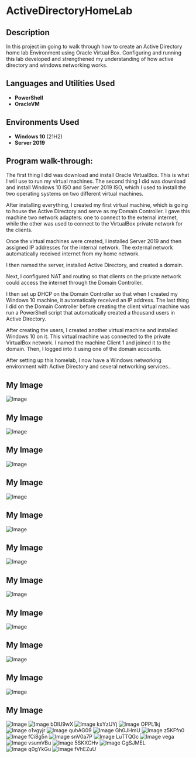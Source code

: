 <h1>ActiveDirectoryHomeLab</h1>



<h2>Description</h2>
In this project im going to walk through how to create an Active Directory home lab Environment using Oracle Virtual Box. Configuring and running this lab developed and strengthened my understanding of how active directory and windows networking works.
<br />


<h2>Languages and Utilities Used</h2>

- <b>PowerShell</b> 
- <b>OracleVM</b>

<h2>Environments Used </h2>

- <b>Windows 10</b> (21H2)
- <b>Server 2019</b>
<h2>Program walk-through:</h2>

<html lang="en">
<head>
    <meta charset="UTF-8">
    <meta name="viewport" content="width=device-width, initial-scale=1.0">
    
</head>
<body>
    <p>The first thing I did was download and install Oracle VirtualBox. This is what I will use to run my virtual machines. The second thing I did was download and install Windows 10 ISO and Server 2019 ISO, which I used to install the two operating systems on two different virtual machines.

After installing everything, I created my first virtual machine, which is going to house the Active Directory and serve as my Domain Controller. I gave this machine two network adapters: one to connect to the external internet, while the other was used to connect to the VirtualBox private network for the clients.

Once the virtual machines were created, I installed Server 2019 and then assigned IP addresses for the internal network. The external network automatically received internet from my home network.

I then named the server, installed Active Directory, and created a domain.

Next, I configured NAT and routing so that clients on the private network could access the internet through the Domain Controller.

I then set up DHCP on the Domain Controller so that when I created my Windows 10 machine, it automatically received an IP address. The last thing I did on the Domain Controller before creating the client virtual machine was run a PowerShell script that automatically created a thousand users in Active Directory.

After creating the users, I created another virtual machine and installed Windows 10 on it. This virtual machine was connected to the private VirtualBox network. I named the machine Client 1 and joined it to the domain. Then, I logged into it using one of the domain accounts.

After setting up this homelab, I now have a Windows networking environment with Active Directory and several networking services..</p>

  



<h2>My Image</h2>
    <img src="https://i.imgur.com/U4tNDoC.jpeg" alt="Image" style="max-width:100%; height:auto;">
</body>
</html>



<h2>My Image</h2>
    <img src="https://i.imgur.com/To1pmsu.jpeg" alt="Image" style="max-width:100%; height:auto;">
</body>
</html>


 <h2>My Image</h2>
    <img src="https://i.imgur.com/oerqtKb.jpeg" alt="Image" style="max-width:100%; height:auto;">
</body>
</html>


<h2>My Image</h2>
    <img src="https://i.imgur.com/bYb8dY7.jpeg" alt="Image" style="max-width:100%; height:auto;">
</body>
</html>



<h2>My Image</h2>
    <img src="https://i.imgur.com/wrlBm9T.jpeg" alt="Image" style="max-width:100%; height:auto;">
</body>
</html>



<h2>My Image</h2>
    <img src="https://i.imgur.com/DmQFvHx.jpeg" alt="Image" style="max-width:100%; height:auto;">
</body>
</html>


<h2>My Image</h2>
    <img src="https://i.imgur.com/UYh7BOH.jpeg" alt="Image" style="max-width:100%; height:auto;">
</body>
</html>


<h2>My Image</h2>
    <img src="https://i.imgur.com/FV8VGAR.jpeg" alt="Image" style="max-width:100%; height:auto;">
</body>
</html>


<h2>My Image</h2>
    <img src="https://i.imgur.com/CJlVyJm.jpeg" alt="Image" style="max-width:100%; height:auto;">
</body>
</html>



<h2>My Image</h2>
    <img src="https://i.imgur.com/UdF2JSG.jpeg" alt="Image" style="max-width:100%; height:auto;">
</body>
</html>


<h2>My Image</h2>
    <img src="https://i.imgur.com/3dSJkvZ.jpeg" alt="Image" style="max-width:100%; height:auto;">
</body>
</html>



</head>
<body>
  <img src="https://i.imgur.com/bDlU9wX.jpeg" alt="Image bDlU9wX" style="max-width:100%; height:auto;">
</body>
</html>




</head>
<body>
  <img src="https://i.imgur.com/kxYzUYj.jpeg" alt="Image kxYzUYj" style="max-width:100%; height:auto;">
</body>
</html>



</head>
<body>
  <img src="https://i.imgur.com/OPPL1kj.jpeg" alt="Image OPPL1kj" style="max-width:100%; height:auto;">
</body>
</html>



</head>
<body>
  <img src="https://i.imgur.com/o1vgyjr.jpeg" alt="Image o1vgyjr" style="max-width:100%; height:auto;">
</body>
</html>


</head>
<body>
  <img src="https://i.imgur.com/quhAG09.jpeg" alt="Image quhAG09" style="max-width:100%; height:auto;">
</body>
</html>


</head>
<body>
  <img src="https://i.imgur.com/Gh0JHmU.jpeg" alt="Image Gh0JHmU" style="max-width:100%; height:auto;">
</body>
</html>



</head>
<body>
  <img src="https://i.imgur.com/z5KFfn0.jpeg" alt="Image z5KFfn0" style="max-width:100%; height:auto;">
</body>
</html>


</head>
<body>
  <img src="https://i.imgur.com/fCi8g5n.jpeg" alt="Image fCi8g5n" style="max-width:100%; height:auto;">
</body>
</html>



</head>
<body>
  <img src="https://i.imgur.com/snV0a7P.jpeg" alt="Image snV0a7P" style="max-width:100%; height:auto;">
</body>
</html>


</head>
<body>
  <img src="https://i.imgur.com/LuTTQGc.jpeg" alt="Image LuTTQGc" style="max-width:100%; height:auto;">
</body>
</html>




</head>
<body>
  <img src="https://i.imgur.com/vegaaFY.jpeg" alt="Image vega" style="max-width:100%; height:auto;">
</body>
</html>



</head>
<body>
  <img src="https://i.imgur.com/vsumVBu.jpeg" alt="Image vsumVBu" style="max-width:100%; height:auto;">
</body>
</html>


</head>
<body>
  <img src="https://i.imgur.com/5SKXCHv.jpeg" alt="Image 5SKXCHv" style="max-width:100%; height:auto;">
</body>
</html>



</head>
<body>
  <img src="https://i.imgur.com/GgSJMEL.jpeg" alt="Image GgSJMEL" style="max-width:100%; height:auto;">
</body>
</html>


</head>
<body>
  <img src="https://i.imgur.com/q0gYkGu.jpeg" alt="Image q0gYkGu" style="max-width:100%; height:auto;">
</body>
</html>



</head>
<body>
  <img src="https://i.imgur.com/fVhEZuU.jpeg" alt="Image fVhEZuU" style="max-width:100%; height:auto;">
</body>
</html>
